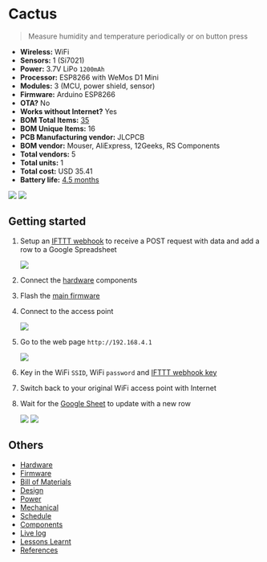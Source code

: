 # Cactus

> Measure humidity and temperature periodically or on button press

- **Wireless:**	WiFi
- **Sensors:**	1 (Si7021)
- **Power:**	3.7V LiPo `1200mAh`
- **Processor:**	ESP8266 with WeMos D1 Mini
- **Modules:** 3 (MCU, power shield, sensor)
- **Firmware:**	Arduino ESP8266
- **OTA?**	No
- **Works without Internet?**	Yes
- **BOM Total Items:**	[35](bill_of_materials.csv)
- **BOM Unique Items:** 16
- **PCB Manufacturing vendor:**	JLCPCB
- **BOM vendor:** Mouser, AliExpress, 12Geeks, RS Components
- **Total vendors:** 5
- **Total units:** 1
- **Total cost:** USD 35.41
- **Battery life:** [4.5 months](power.md)

![](hardware/images/prototype-front.jpg)
![](hardware/images/prototype-back.jpg)

## Getting started

1. Setup an [IFTTT webhook](https://ifttt.com/services/maker_webhooks) to receive a POST request with data and add a row to a Google Spreadsheet

    ![](firmware/ifttt.png)
1. Connect the [hardware](hardware) components
1. Flash the [main firmware](firmware/main.ino)
1. Connect to the access point

    ![](firmware/access_point.png)
1. Go to the web page `http://192.168.4.1`

    ![](firmware/webpage.png)
1. Key in the WiFi `SSID`, WiFi `password` and [IFTTT webhook key](https://ifttt.com/services/maker_webhooks/settings)
1. Switch back to your original WiFi access point with Internet
1. Wait for the [Google Sheet](https://docs.google.com/spreadsheets/d/1qedLXiCeU6vCwEvv3JqwrVWjrriB8L3DA9Xp-g01Jk0/edit?usp=sharing) to update with a new row

    ![](firmware/google-sheet.png)
    ![](firmware/console.png)

## Others

- [Hardware](hardware)
- [Firmware](firmware)
- [Bill of Materials](bill_of_materials.csv)
- [Design](design)
- [Power](power.md)
- [Mechanical](mechanical.md)
- [Schedule](schedule.md)
- [Components](components)
- [Live log](https://docs.google.com/spreadsheets/d/1qedLXiCeU6vCwEvv3JqwrVWjrriB8L3DA9Xp-g01Jk0/edit?usp=sharing)
- [Lessons Learnt](lessons.md)
- [References](references.md)
